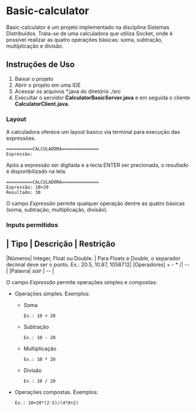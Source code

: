 # Basic-calculator
Basic-calculator é um projeto implementado na disciplina Sistemas Distribuídos.
Trata-se de uma calculadora que utiliza Socket, onde é possível realizar as quatro operações básicas: soma, subtração, multiplicação e divisão. 

##  Instruções de Uso
1. Baixar o projeto
2. Abrir o projeto em uma IDE
3. Acessar os arquivos \*.java do diretório *./src*
4. Execultar o servidor **CalculatorBasicServer.java** e em seguida o cliente **CalculatorClient.java**.

### Layout
A calculadora oferece um layout basico via terminal para execução das expressões.

~~~
==========CALCULADORA==============
Expressão: 
~~~

Após a expressão ser digitada e a tecla ENTER ser precionada, o resultado  é disponibilizado na tela.
~~~
==========CALCULADORA==============
Expressão: 10+20
Resultado: 30
~~~

O campo *Expressão* permite qualquer operação dentre as quatro básicas (soma, subtração, multiplicação, divisão).

### Inputs permitidos
| Tipo | Descrição | Restrição
--------------------
|Números| Integer, Float ou Double. | Para Floats e Double, o separador decimal deve ser o ponto. Ex.: 20.5, 10.87, 10587.12|
|Operadores| + - * /| -- |
|Palavra| *sair* | -- |

O campo *Expressão* permite operações simples e compostas:
* Operações simples. Exemplos:
  * Soma
    ~~~
    Ex.: 10 + 20
    ~~~
  * Subtração
    ~~~
    Ex.: 10 - 20
    ~~~
  * Multiplicação
    ~~~
    Ex.: 10 * 20
    ~~~
  * Divisão
    ~~~
    Ex.: 10 / 20
    ~~~
  
* Operações compostas. Exemplos:
    ~~~
    Ex.: 10+20*(2-5)/(4*8+2)
    ~~~
